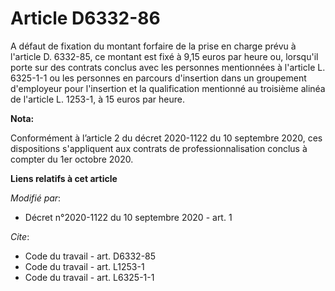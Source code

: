 # Article D6332-86

A défaut de fixation du montant forfaire de la prise en charge prévu à l'article D. 6332-85, ce montant est fixé à 9,15 euros
par heure ou, lorsqu'il porte sur des contrats conclus avec les personnes mentionnées à l'article L. 6325-1-1 ou les
personnes en parcours d'insertion dans un groupement d'employeur pour l'insertion et la qualification mentionné au troisième
alinéa de l'article L. 1253-1, à 15 euros par heure.

**Nota:**

Conformément à l’article 2 du décret 2020-1122 du 10 septembre 2020, ces dispositions s'appliquent aux contrats de
professionnalisation conclus à compter du 1er octobre 2020.

**Liens relatifs à cet article**

_Modifié par_:

  - Décret n°2020-1122 du 10 septembre 2020 - art. 1

_Cite_:

  - Code du travail - art. D6332-85
  - Code du travail - art. L1253-1
  - Code du travail - art. L6325-1-1
